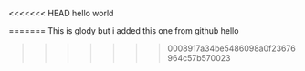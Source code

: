 <<<<<<< HEAD
hello world


=======
This is glody but i added this one from github
hello
>>>>>>> 0008917a34be5486098a0f23676964c57b570023
